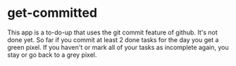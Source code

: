 # get-committed

This app is a to-do-up that uses the git commit feature of github. 
It's not done yet.
So far if you commit at least 2 done tasks for the day you get a green pixel.
If you haven't or mark all of your tasks as incomplete again, you stay or go back to a grey pixel.
